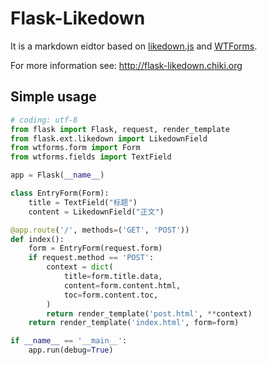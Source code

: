 Flask-Likedown
==============

It is a markdown eidtor based on [likedown.js][1] and [WTForms][2]. 

For more information see: http://flask-likedown.chiki.org

Simple usage
------------

```python
# coding: utf-8
from flask import Flask, request, render_template
from flask.ext.likedown import LikedownField
from wtforms.form import Form
from wtforms.fields import TextField

app = Flask(__name__)

class EntryForm(Form):
    title = TextField("标题")
    content = LikedownField("正文")

@app.route('/', methods=('GET', 'POST'))
def index():
    form = EntryForm(request.form)
    if request.method == 'POST':
        context = dict(
            title=form.title.data, 
            content=form.content.html,
            toc=form.content.toc,
        )
        return render_template('post.html', **context)
    return render_template('index.html', form=form)

if __name__ == '__main__':
    app.run(debug=True)
```

  [1]: https://github.com/endsh/likedown
  [2]: https://github.com/wtforms/wtforms